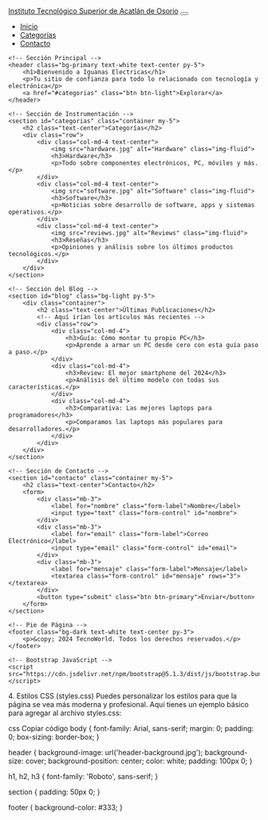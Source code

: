<!DOCTYPE html>
<html lang="es">
<head>
    <meta charset="UTF-8">
    <meta name="viewport" content="width=device-width, initial-scale=1.0">
    <meta http-equiv="X-UA-Compatible" content="ie=edge">
    <title>Iguanas Electricas - Instituto Tecnológico Superior de Acatlán de Osorio</title>
 <link rel="stylesheet" href="styles.css">
    <!-- Bootstrap para darle un diseño más estilizado -->
    <link href="https://cdn.jsdelivr.net/npm/bootstrap@5.1.3/dist/css/bootstrap.min.css" rel="stylesheet">
</head>
<body>
    <!-- Barra de Navegación -->
    <nav class="navbar navbar-expand-lg navbar-dark bg-dark">
        <div class="container-fluid">
            <a class="navbar-brand" href="#">Instituto Tecnológico Superior de Acatlán de Osorio</a>
            <button class="navbar-toggler" type="button" data-bs-toggle="collapse" data-bs-target="#navbarNav" aria-controls="navbarNav" aria-expanded="false" aria-label="Toggle navigation">
                <span class="navbar-toggler-icon"></span>
            </button>
            <div class="collapse navbar-collapse" id="navbarNav">
                <ul class="navbar-nav ms-auto">
                    <li class="nav-item">
                        <a class="nav-link active" aria-current="page" href="#">Inicio</a>
                    </li>
                    <li class="nav-item">
                        <a class="nav-link" href="#Instrumentacion">Categorías</a>
                    </li>
                    <li class="nav-item">
                        <a class="nav-link" href="#contacto">Contacto</a>
                    </li>
                </ul>
            </div>
        </div>
    </nav>

    <!-- Sección Principal -->
    <header class="bg-primary text-white text-center py-5">
        <h1>Bienvenido a Iguanas Electricas</h1>
        <p>Tu sitio de confianza para todo lo relacionado con tecnología y electrónica</p>
        <a href="#categorias" class="btn btn-light">Explorar</a>
    </header>

    <!-- Sección de Instrumentación -->
    <section id="categorias" class="container my-5">
        <h2 class="text-center">Categorías</h2>
        <div class="row">
            <div class="col-md-4 text-center">
                <img src="hardware.jpg" alt="Hardware" class="img-fluid">
                <h3>Hardware</h3>
                <p>Todo sobre componentes electrónicos, PC, móviles y más.</p>
            </div>
            <div class="col-md-4 text-center">
                <img src="software.jpg" alt="Software" class="img-fluid">
                <h3>Software</h3>
                <p>Noticias sobre desarrollo de software, apps y sistemas operativos.</p>
            </div>
            <div class="col-md-4 text-center">
                <img src="reviews.jpg" alt="Reviews" class="img-fluid">
                <h3>Reseñas</h3>
                <p>Opiniones y análisis sobre los últimos productos tecnológicos.</p>
            </div>
        </div>
    </section>

    <!-- Sección del Blog -->
    <section id="blog" class="bg-light py-5">
        <div class="container">
            <h2 class="text-center">Últimas Publicaciones</h2>
            <!-- Aquí irían los artículos más recientes -->
            <div class="row">
                <div class="col-md-4">
                    <h3>Guía: Cómo montar tu propio PC</h3>
                    <p>Aprende a armar un PC desde cero con esta guía paso a paso.</p>
                </div>
                <div class="col-md-4">
                    <h3>Review: El mejor smartphone del 2024</h3>
                    <p>Análisis del último modelo con todas sus características.</p>
                </div>
                <div class="col-md-4">
                    <h3>Comparativa: Las mejores laptops para programadores</h3>
                    <p>Comparamos las laptops más populares para desarrolladores.</p>
                </div>
            </div>
        </div>
    </section>

    <!-- Sección de Contacto -->
    <section id="contacto" class="container my-5">
        <h2 class="text-center">Contacto</h2>
        <form>
            <div class="mb-3">
                <label for="nombre" class="form-label">Nombre</label>
                <input type="text" class="form-control" id="nombre">
            </div>
            <div class="mb-3">
                <label for="email" class="form-label">Correo Electrónico</label>
                <input type="email" class="form-control" id="email">
            </div>
            <div class="mb-3">
                <label for="mensaje" class="form-label">Mensaje</label>
                <textarea class="form-control" id="mensaje" rows="3"></textarea>
            </div>
            <button type="submit" class="btn btn-primary">Enviar</button>
        </form>
    </section>

    <!-- Pie de Página -->
    <footer class="bg-dark text-white text-center py-3">
        <p>&copy; 2024 TecnoWorld. Todos los derechos reservados.</p>
    </footer>

    <!-- Bootstrap JavaScript -->
    <script src="https://cdn.jsdelivr.net/npm/bootstrap@5.1.3/dist/js/bootstrap.bundle.min.js"></script>
</body>
</html>
4. Estilos CSS (styles.css)
Puedes personalizar los estilos para que la página se vea más moderna y profesional. Aquí tienes un ejemplo básico para agregar al archivo styles.css:

css
Copiar código
body {
    font-family: Arial, sans-serif;
    margin: 0;
    padding: 0;
    box-sizing: border-box;
}

header {
    background-image: url('header-background.jpg');
    background-size: cover;
    background-position: center;
    color: white;
    padding: 100px 0;
}

h1, h2, h3 {
    font-family: 'Roboto', sans-serif;
}

section {
    padding: 50px 0;
}

footer {
    background-color: #333;
}

